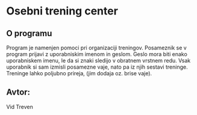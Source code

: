 # Osebni trening center

## O programu
Program je namenjen pomoci pri organizaciji treningov. Posameznik se v program prijavi
z uporabniskim imenom in geslom. Geslo mora biti enako uporabniskem imenu, le da si znaki sledijo 
v obratnem vrstnem redu. Vsak uporabnik si sam izmisli posamezne vaje, nato pa iz njih sestavi treninge. Treninge lahko poljubno prireja, (jim dodaja oz. brise vaje).

## Avtor:
Vid Treven

